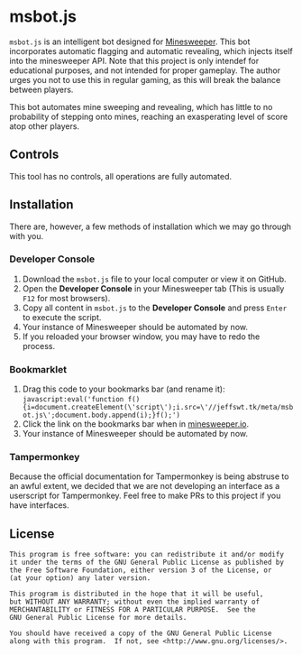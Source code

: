 # msbot.js

`msbot.js` is an intelligent bot designed for [Minesweeper](https://minesweeper.io/). This bot incorporates automatic flagging and automatic revealing, which injects itself into the minesweeper API. Note that this project is only intendef for educational purposes, and not intended for proper gameplay. The author urges you not to use this in regular gaming, as this will break the balance between players.

This bot automates mine sweeping and revealing, which has little to no probability of stepping onto mines, reaching an exasperating level of score atop other players.

## Controls

This tool has no controls, all operations are fully automated.

## Installation

There are, however, a few methods of installation which we may go through with you.

### Developer Console

1.  Download the `msbot.js` file to your local computer or view it on GitHub.
2.  Open the **Developer Console** in your Minesweeper tab (This is usually `F12` for most browsers).
3.  Copy all content in `msbot.js` to the **Developer Console** and press `Enter` to execute the script.
4.  Your instance of Minesweeper should be automated by now.
5.  If you reloaded your browser window, you may have to redo the process.

### Bookmarklet

1.  Drag this code to your bookmarks bar (and rename it): `javascript:eval('function f(){i=document.createElement(\'script\');i.src=\'//jeffswt.tk/meta/msbot.js\';document.body.append(i);}f();')`
2.  Click the link on the bookmarks bar when in [minesweeper.io](https://minesweeper.io/).
3.  Your instance of Minesweeper should be automated by now.

### Tampermonkey

Because the official documentation for Tampermonkey is being abstruse to an awful extent, we decided that we are not developing an interface as a userscript for Tampermonkey. Feel free to make PRs to this project if you have interfaces.

## License

```
This program is free software: you can redistribute it and/or modify
it under the terms of the GNU General Public License as published by
the Free Software Foundation, either version 3 of the License, or
(at your option) any later version.

This program is distributed in the hope that it will be useful,
but WITHOUT ANY WARRANTY; without even the implied warranty of
MERCHANTABILITY or FITNESS FOR A PARTICULAR PURPOSE.  See the
GNU General Public License for more details.

You should have received a copy of the GNU General Public License
along with this program.  If not, see <http://www.gnu.org/licenses/>.
```

